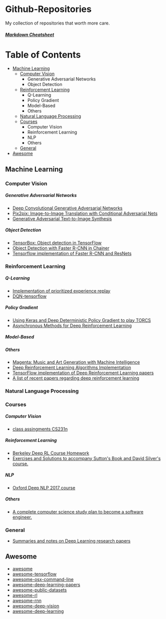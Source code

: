 # Github-Repositories
My collection of repositories that worth more care.

##### [Markdown Cheatsheet](https://github.com/adam-p/markdown-here/wiki/Markdown-Cheatsheet)

# Table of Contents
* [Machine Learning](https://github.com/3ammor/Github-Repositories#machine-learning)
  - [Computer Vision](https://github.com/3ammor/Github-Repositories#computer-vision)
    * Generative Adversarial Networks
    * Object Detection
  - [Reinforcement Learning](https://github.com/3ammor/Github-Repositories#reinforcement-learning)
    * Q-Learning
    * Policy Gradient
    * Model-Based
    * Others
  - [Natural Language Processing](https://github.com/3ammor/Github-Repositories#natural-language-processing)
  - [Courses](https://github.com/3ammor/Github-Repositories#courses)
    * Computer Vision
    * Reinforcement Learning
    * NLP
    * Others
  - [General](https://github.com/3ammor/Github-Repositories#general)
* [Awesome](https://github.com/3ammor/Github-Repositories#awesome)
  

## Machine Learning

### Computer Vision

##### Generative Adversarial Networks
  * [Deep Convolutional Generative Adversarial Networks](https://github.com/Newmu/dcgan_code)
  * [Pix2pix: Image-to-Image Translation with Conditional Adversarial Nets](https://github.com/affinelayer/pix2pix-tensorflow)
  * [Generative Adversarial Text-to-Image Synthesis](https://github.com/reedscot/icml2016)
##### Object Detection
  * [TensorBox: Object detection in TensorFlow](https://github.com/TensorBox/TensorBox)
  * [Object Detection with Faster R-CNN in Chainer](https://github.com/mitmul/chainer-faster-rcnn)
  * [Tensorflow implementation of Faster R-CNN and ResNets](https://github.com/DeepRNN/object_detection)

### Reinforcement Learning

##### Q-Learning
  * [Implementation of prioritized experience replay](https://github.com/Damcy/prioritized-experience-replay)
  * [DQN-tensorflow](https://github.com/devsisters/DQN-tensorflow)

##### Policy Gradient
  * [Using Keras and Deep Deterministic Policy Gradient to play TORCS](https://github.com/yanpanlau/DDPG-Keras-Torcs)
  * [Asynchronous Methods for Deep Reinforcement Learning](https://github.com/miyosuda/async_deep_reinforce)

##### Model-Based
##### Others
  * [Magenta: Music and Art Generation with Machine Intelligence](https://github.com/tensorflow/magenta)
  * [Deep Reinforcement Learning Algorithms Implementation](https://github.com/only4hj/DeepRL)
  * [TensorFlow implementation of Deep Reinforcement Learning papers](https://github.com/carpedm20/deep-rl-tensorflow)
  * [A list of recent papers regarding deep reinforcement learning](https://github.com/junhyukoh/deep-reinforcement-learning-papers)

### Natural Language Processing

### Courses

##### Computer Vision
  * [class assingments CS231n](https://github.com/cthorey/CS231)
  
##### Reinforcement Learning
  * [Berkeley Deep RL Course Homework](https://github.com/berkeleydeeprlcourse/homework)
  * [Exercises and Solutions to accompany Sutton's Book and David Silver's course.](https://github.com/dennybritz/reinforcement-learning)

##### NLP
  * [Oxford Deep NLP 2017 course](https://github.com/oxford-cs-deepnlp-2017/lectures)

##### Others
  * [A complete computer science study plan to become a software engineer.](https://github.com/jwasham/coding-interview-university)

### General

  * [Summaries and notes on Deep Learning research papers](https://github.com/dennybritz/deeplearning-papernotes)
  
## Awesome

  * [awesome](https://github.com/sindresorhus/awesome)
  * [awesome-tensorflow](https://github.com/jtoy/awesome-tensorflow)
  * [awesome-osx-command-line](https://github.com/herrbischoff/awesome-osx-command-line)
  * [awesome-deep-learning-papers](https://github.com/terryum/awesome-deep-learning-papers)
  * [awesome-public-datasets](https://github.com/ChristosChristofidis/awesome-public-datasets)
  * [awesome-rl](https://github.com/aikorea/awesome-rl)
  * [awesome-rnn](https://github.com/kjw0612/awesome-rnn)
  * [awesome-deep-vision](https://github.com/kjw0612/awesome-deep-vision)
  * [awesome-deep-learning](https://github.com/ChristosChristofidis/awesome-deep-learning)
  
  
 